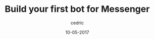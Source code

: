 ---
layout: video
title: "Build your first bot for Messenger"
youtube_slug: "hmfh27oyBCM"
date: 10-05-2017
author: cedric
locale: "fr"
labels:
  - workshop
pushed: true
thumbnail: 2017-05-10-build-your-first-bot-for-messenger-1.jpg
description: "Durant ce Workshop vous apprendrez à developer votre premier bot messenger en utilisant NodeJS et l'API de Twitter en compagnie de Willem Browne, Founder de EpicBots, Pierre-Edouard Lieb, Partnerships Manager chez Recast.Ai et Florian Barbato, développeur chez Hellocasa."
---